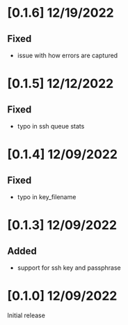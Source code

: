 # [0.1.6] 12/19/2022

## Fixed

 - issue with how errors are captured

# [0.1.5] 12/12/2022

## Fixed

 - typo in ssh queue stats

# [0.1.4] 12/09/2022

## Fixed
 
 - typo in key_filename

# [0.1.3] 12/09/2022

## Added
 
 - support for ssh key and passphrase

# [0.1.0] 12/09/2022

Initial release



